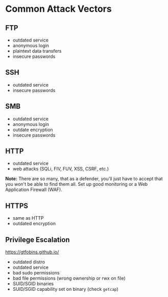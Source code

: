 # Common Attack Vectors

## FTP
- outdated service
- anonymous login
- plaintext data transfers
- insecure passwords

## SSH
- outdated service
- insecure passwords

## SMB
- outdated service
- anonymous login
- outdate encryption
- insecure passwords

## HTTP
- outdated service
- web attacks (SQLi, FIV, FUV, XSS, CSRF, etc.)

**Note:** There are so many, that as a defender, you'll just have to accept that you won't be able to find them all. Set up good monitoring or a Web Application Firewall (WAF).

## HTTPS
- same as HTTP
- outdated encryption

## Privilege Escalation
https://gtfobins.github.io/
- outdated distro
- outdated service
- bad sudo permissions
- bad file permissions (wrong ownership or rwx on file)
- SUID/SGID binaries
- SUID/SGID capability set on binary (check `getcap`)
